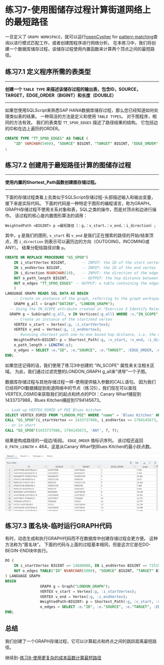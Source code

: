 # 练习7-使用图储存过程计算街道网络上的最短路径

一旦定义了 `GRAPH WORKSPACE`，就可以运行[openCypher](https://www.opencypher.org/) for [pattern matching](https://help.sap.com/viewer/11afa2e60a5f4192a381df30f94863f9/2020_03_QRC/en-US/4c3ee700e7a8458baed3f1141d9380f3.html)查询以进行模式匹配工作，或者创建图程序进行网络分析。 在本练习中，我们将创建一个数据库储存过程，该储存过程使用内置函数来计算两个顶点之间的最短路径。

## 练习7.1 定义程序所需的表类型

---
**创建一个 `TABLE TYPE` 来描述该储存过程的输出表，包含ID，SOURCE，TARGET，EDGE_ORDER（BIGINT）和长度（DOUBLE）**

---

如果您使用SQLScript来熟悉SAP HANA数据库储存过程，那么您已经知道如何处理类似表的结果。 一种简洁的方法是定义和使用 `TABLE TYPES`。 对于图程序，相同的方法有效。 我们的表类型 `TT_SPOO_EDGES` 描述了路径结果的结构。 它包括边的ID和在边上遍历的ORDER。

```sql
CREATE TYPE "TT_SPOO_EDGES" AS TABLE (
    "ID" VARCHAR(5000), "SOURCE" BIGINT, "TARGET" BIGINT, "EDGE_ORDER" BIGINT, "length" DOUBLE)
;
```

## 练习7.2 创建用于最短路径计算的图储存过程

---
**使用内置的Shortest_Path函数创建图存储过程。**

---

下面的存储过程类看上去类似于SQLScript存储过程-头部描述输入和输出变量，接下来是实际代码。 下面的代码是一种特定于图形的编程语言，称为GRAPH。 GRAPH存储过程不使用关系对象和表，SQL之类的操作，而是对顶点和边进行操作。 该过程的核心是内置图形算法的调用：

`WeightedPath <BIGINT> p =最短路径（：g，：v_start，：v_end，：i_direction）;`

其中，`g` 是我们的图形, `v_start` 和 `v_end` 是我们正在搜索的路径的开始/结束顶点，而 `i_direction` 则表示可以遍历边的方向（OUTGOING，INCOMING或 ANY）。 结果分配给路径对象 `p`。

```sql
CREATE OR REPLACE PROCEDURE "GS_SPOO"(
	IN i_startVertex BIGINT,       -- INPUT: the ID of the start vertex
	IN i_endVertex BIGINT,         -- INPUT: the ID of the end vertex
	IN i_direction NVARCHAR(10),   -- INPUT: the direction of the edge traversal: OUTGOING (default), INCOMING, ANY
	OUT o_path_length BIGINT,      -- OUTPUT: the hop distance between start and end
	OUT o_edges "TT_SPOO_EDGES" -- OUTPUT: a table containing the edges that make up a shortest path between start and end
	)
LANGUAGE GRAPH READS SQL DATA AS BEGIN
	-- Create an instance of the graph, referring to the graph workspace object
	GRAPH g_all = Graph("DAT260", "LONDON_GRAPH");
  -- Using the IN_SCOPE attribute created in "Exercise 3 Identify Relevant Area for Transportation Network" to narrow down the search scope
  GRAPH g = SubGraph(:g_all, v IN Vertices(:g_all) WHERE :v."IN_SCOPE" == 1);
	-- Create an instance of the start/end vertex
	VERTEX v_start = Vertex(:g, :i_startVertex);
	VERTEX v_end = Vertex(:g, :i_endVertex);
	-- Runnning shortest path one-to-one based hop distance, i.e. the minimum number of edges between start and end
	WeightedPath<BIGINT> p = Shortest_Path(:g, :v_start, :v_end, :i_direction);
	o_path_length = LENGTH(:p);
	o_edges = SELECT :e."ID", :e."SOURCE", :e."TARGET", :EDGE_ORDER, :e."length" FOREACH e IN Edges(:p) WITH ORDINALITY AS EDGE_ORDER;
END;
```

如果您还记得的话，我们使用了练习3中创建的 “IN_SCOPE" 属性来关注相关区域。 为此，我们通过过滤完整的LONDON_GRAPH g_all来“诱导”一个子图。

数据库存储过程与其他存储过程一样-使用提供输入参数的CALL语句。 因为我们已经将POI数据捕捉到街道网络中的节点（练习5），我们现在可以查找VERTEX_OSMID来获取我们的起点和终点的POI：Canary Wharf捕捉到1433737988，Blues Kitchen捕捉到1794145673。

```sql
-- Look up VERTEX_OSMID of POI Blues kitchen
SELECT VERTEX_OSMID FROM "LONDON_POI" WHERE "name" = 'Blues Kitchen' AND "osmid" = 6274057185;
CALL "GS_SPOO"(i_startVertex => 1433737988, i_endVertex => 1794145673, i_direction => 'ANY', o_path_length => ?, o_edges => ?);
-- or in short
CALL "GS_SPOO"(1433737988, 1794145673, 'ANY', ?, ?);
```

结果是构成路径的一组边/街段。 `EDGE_ORDER` 值标识序列。 该过程还返回 `O_PATH_LENGTH` = 464，这是从Canary Wharf到Blues Kitchen的最小跃点数。

![](images/SPOO.png)

## 练习7.3 匿名块-临时运行GRAPH代码

有时，动态生成和执行GRAPH代码而不在数据库中创建存储过程会更方便。 这种方法称为“匿名块”。 下面的代码与上面的过程基本相同，但是这次它是在DO-BEGIN-END块中执行。

```sql
DO (
    IN i_startVertex BIGINT => 14680080, IN i_endVertex BIGINT => 7251951621,
    OUT o_edges TABLE("ID" NVARCHAR(5000), "SOURCE" BIGINT, "TARGET" BIGINT, "EGDE_ORDER" BIGINT, "length" DOUBLE) => ?
) LANGUAGE GRAPH
BEGIN
                GRAPH g = Graph("LONDON_GRAPH");
                VERTEX v_start = Vertex(:g, :i_startVertex);
                VERTEX v_end = Vertex(:g, :i_endVertex);
                WeightedPath<BIGINT> p = Shortest_Path(:g, :v_start, :v_end, 'ANY');
                o_edges = SELECT :e."ID", :e."SOURCE", :e."TARGET", :EDGE_ORDER, :e."length" FOREACH e IN Edges(:p) WITH ORDINALITY AS EDGE_ORDER;
END;

```

## 总结

我们创建了一个GRAPH存储过程，它可以计算起点和终点之间的跳跃距离最短路径。

继续到-[练习8-使用更复杂的成本函数计算最短路径](../ex8/README.md)
